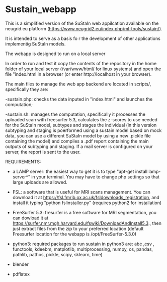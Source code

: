 # Sustain_webapp

This is a simplified version of the SuStaIn web appilcation available on the neugrid.eu platform (https://www.neugrid2.eu/index.php/ml-tools/sustain/).

It is intended to serve as a basis fo r the development of other applications implementig SuStaIn models.  

The webapp is designed to run on a local server 

In order to run and test it copy the contents of the repository in the home folder of your local server (/var/www/html/ for linux systems) and open the file "index.html in a browser (or enter http://localhost in your browser).               

The main files to manage the web app backend are located in scripts/, specifically they are:

-sustain.php: checks the data inputed in "index.html" and launches the computation;

-sustain.sh: manages the computation, specifically it processes the uploaded scan with freesurfer 5.3, calculates the z-scores to use needed for the SuStaIn model, subtypes and stages the individual (in this version subtyping and staging is poerformed using a sustain model based on mock data, you can use a different SuStaIn model by using a new .pickle file containing the model) and compiles a .pdf report containing the main outputs of subtyping and staging. If a mail server is configured on your server, the report is sent to the user.


REQUIREMENTS:

- a LAMP server: the easiest way to get it is to type "apt-get install lamp-server^" in your terminal. You may have to change php settings so that large uploads are allowed.

- FSL: a software that is useful for MRI scans management. You can download it at https://fsl.fmrib.ox.ac.uk/fsldownloads_registration, and install it typing "python fslinstaller.py" (requires python2 for installation)

- FreeSurfer 5.3: fresurfer is a free software for MRI segmentation, you can dowload it at https://surfer.nmr.mgh.harvard.edu/fswiki/DownloadAndInstall5.3., then just extract files from the zip to your preferred location (default Freesurfer location for the webapp is /opt/FreeSurfer-5.3.0)

- python3: required packages to run sustain in python3 are: abc ,csv , functools, kdeebm, matplotlib, multiprocessing, numpy, os, pandas, pathlib, pathos, pickle, scipy, sklearn, time)

- blender

- pdflatex
